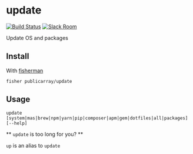 # update

[![Build Status][travis-badge]][travis-link]
[![Slack Room][slack-badge]][slack-link]

Update OS and packages

## Install

With [fisherman]

```
fisher publicarray/update
```

## Usage

```fish
update [system|mas|brew|npm|yarn|pip|composer|apm|gem|dotfiles|all|packages] [--help]
```

** `update` is too long for you? **

`up` is an alias to `update`

[travis-link]: https://travis-ci.org/publicarray/update
[travis-badge]: https://img.shields.io/travis/publicarray/update.svg
[slack-link]: https://fisherman-wharf.herokuapp.com
[slack-badge]: https://fisherman-wharf.herokuapp.com/badge.svg
[fisherman]: https://github.com/fisherman/fisherman
